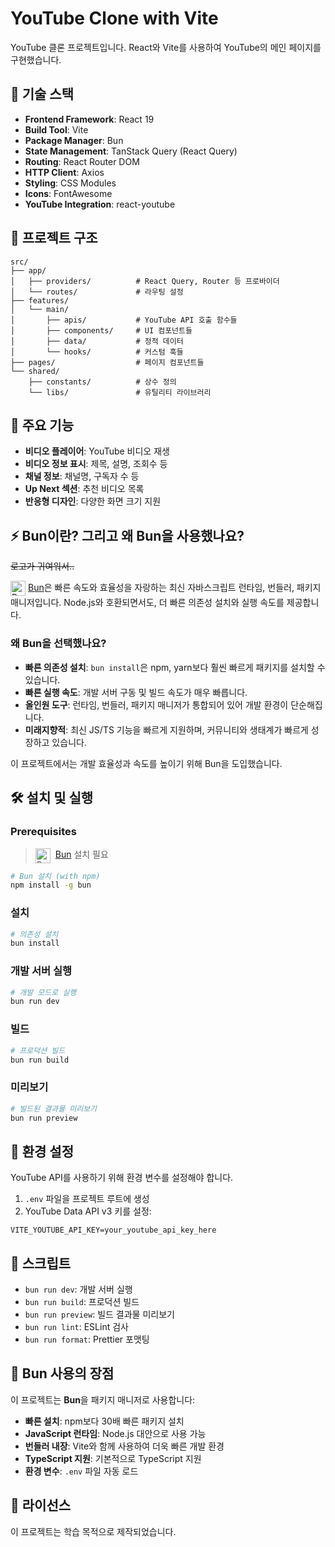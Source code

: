 # YouTube Clone with Vite

YouTube 클론 프로젝트입니다. React와 Vite를 사용하여 YouTube의 메인 페이지를 구현했습니다.

## 🚀 기술 스택

- **Frontend Framework**: React 19
- **Build Tool**: Vite
- **Package Manager**: Bun
- **State Management**: TanStack Query (React Query)
- **Routing**: React Router DOM
- **HTTP Client**: Axios
- **Styling**: CSS Modules
- **Icons**: FontAwesome
- **YouTube Integration**: react-youtube

## 📁 프로젝트 구조

```
src/
├── app/
│   ├── providers/          # React Query, Router 등 프로바이더
│   └── routes/             # 라우팅 설정
├── features/
│   └── main/
│       ├── apis/           # YouTube API 호출 함수들
│       ├── components/     # UI 컴포넌트들
│       ├── data/           # 정적 데이터
│       └── hooks/          # 커스텀 훅들
├── pages/                  # 페이지 컴포넌트들
└── shared/
    ├── constants/          # 상수 정의
    └── libs/               # 유틸리티 라이브러리
```

## 🎯 주요 기능

- **비디오 플레이어**: YouTube 비디오 재생
- **비디오 정보 표시**: 제목, 설명, 조회수 등
- **채널 정보**: 채널명, 구독자 수 등
- **Up Next 섹션**: 추천 비디오 목록
- **반응형 디자인**: 다양한 화면 크기 지원
## ⚡️ Bun이란? 그리고 왜 Bun을 사용했나요?

~~로고가 귀여워서..~~

<img src="https://bun.sh/logo.svg" alt="Bun Logo" width="24" height="24" style="vertical-align:middle; margin-right:4px;" />[Bun](https://bun.sh/)은 빠른 속도와 효율성을 자랑하는 최신 자바스크립트 런타임, 번들러, 패키지 매니저입니다. Node.js와 호환되면서도, 더 빠른 의존성 설치와 실행 속도를 제공합니다.

### 왜 Bun을 선택했나요?
- **빠른 의존성 설치**: `bun install`은 npm, yarn보다 훨씬 빠르게 패키지를 설치할 수 있습니다.
- **빠른 실행 속도**: 개발 서버 구동 및 빌드 속도가 매우 빠릅니다.
- **올인원 도구**: 런타임, 번들러, 패키지 매니저가 통합되어 있어 개발 환경이 단순해집니다.
- **미래지향적**: 최신 JS/TS 기능을 빠르게 지원하며, 커뮤니티와 생태계가 빠르게 성장하고 있습니다.

이 프로젝트에서는 개발 효율성과 속도를 높이기 위해 Bun을 도입했습니다.

## 🛠️ 설치 및 실행

### Prerequisites

> <img src="https://bun.sh/logo.svg" alt="Bun Logo" width="24" height="24" style="vertical-align:middle; margin-right:4px;" /> [Bun](https://bun.sh/) 설치 필요
```bash
# Bun 설치 (with npm)
npm install -g bun
```


### 설치

```bash
# 의존성 설치
bun install
```

### 개발 서버 실행

```bash
# 개발 모드로 실행
bun run dev
```

### 빌드

```bash
# 프로덕션 빌드
bun run build
```

### 미리보기

```bash
# 빌드된 결과물 미리보기
bun run preview
```

## 🔧 환경 설정

YouTube API를 사용하기 위해 환경 변수를 설정해야 합니다.

1. `.env` 파일을 프로젝트 루트에 생성
2. YouTube Data API v3 키를 설정:

```env
VITE_YOUTUBE_API_KEY=your_youtube_api_key_here
```

## 📝 스크립트

- `bun run dev`: 개발 서버 실행
- `bun run build`: 프로덕션 빌드
- `bun run preview`: 빌드 결과물 미리보기
- `bun run lint`: ESLint 검사
- `bun run format`: Prettier 포맷팅

## 🌟 Bun 사용의 장점

이 프로젝트는 **Bun**을 패키지 매니저로 사용합니다:

- **빠른 설치**: npm보다 30배 빠른 패키지 설치
- **JavaScript 런타임**: Node.js 대안으로 사용 가능
- **번들러 내장**: Vite와 함께 사용하여 더욱 빠른 개발 환경
- **TypeScript 지원**: 기본적으로 TypeScript 지원
- **환경 변수**: `.env` 파일 자동 로드

## 📄 라이선스

이 프로젝트는 학습 목적으로 제작되었습니다.
